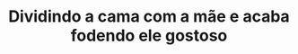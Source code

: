 ---
layout: post
title: Dividindo a cama com a mãe e acaba fodendo ele gostoso
thumb: dividindo-a-cama-com-a-mae-e-acaba-fodendo-ele-gostoso
duration: "09:57"
permalink: /:title
video: https://www.xvideos.com/embedframe/61497657
categories: bigboobs, milf, bigtits, mom, family, taboo, follando, con, mama, stepmom, hijo, vez, familia, primera, madrastra
---